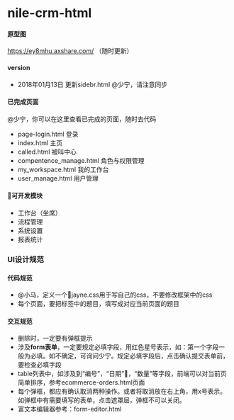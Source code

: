 # nile-crm-html

#### 原型图
https://ey8mhu.axshare.com/    （随时更新）

#### version
- 2018年01月13日 更新sidebr.html @少宁，请注意同步 

#### 已完成页面
@少宁，你可以在这里查看已完成的页面，随时去代码
- page-login.html	登录
- index.html		主页
- called.html		被叫中心
- compentence_manage.html 角色与权限管理
- my_workspace.html	我的工作台
- user_manage.html	用户管理


#### 可开发模块
- 工作台（坐席）
- 流程管理
- 系统设置
- 报表统计

### UI设计规范
#### 代码规范
- @小马，定义一个jayne.css用于写自己的css，不要修改框架中的css
- 每个页面，要把<title></title>标签中的题目，填写成对应当前页面的题目
#### 交互规范
- 删除时，一定要有弹框提示
- 涉及**form表单**，一定要规定必填字段，用红色星号表示，如：第一个字段一般为必填。如不确定，可询问少宁。规定必填字段后，点击确认提交表单前，要检查必填字段
- table列表中，如涉及到“编号”，“日期”，“数量”等字段，前端可以对当前页简单排序，参考ecommerce-orders.html页面
- 每个弹框，都应有确认取消两种操作。或者将取消放在右上角，用x号表示。如弹框中有需要填写的表单，点击遮罩层，弹框不可以关闭。
- 富文本编辑器参考：form-editor.html
